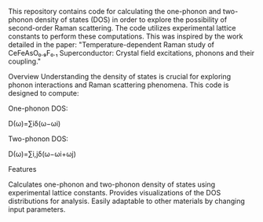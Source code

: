 This repository contains code for calculating the one-phonon and two-phonon density of states (DOS) in order to explore the possibility of second-order Raman scattering. 
The code utilizes experimental lattice constants to perform these computations. 
This was inspired by the work detailed in the paper: "Temperature-dependent Raman study of CeFeAsO₀.₉F₀.₁ Superconductor: Crystal field excitations, phonons and their coupling."

Overview
Understanding the density of states is crucial for exploring phonon interactions and Raman scattering phenomena. This code is designed to compute:

One-phonon DOS:

D(ω)=∑iδ(ω−ωi)

Two-phonon DOS: 

D(ω)=∑i,jδ(ω−ωi+ωj)

Features

Calculates one-phonon and two-phonon density of states using experimental lattice constants.
Provides visualizations of the DOS distributions for analysis.
Easily adaptable to other materials by changing input parameters.
